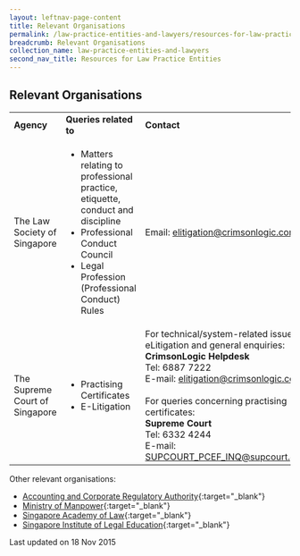 ```yaml
---
layout: leftnav-page-content
title: Relevant Organisations
permalink: /law-practice-entities-and-lawyers/resources-for-law-practice-entities/relevant-organisations/
breadcrumb: Relevant Organisations
collection_name: law-practice-entities-and-lawyers
second_nav_title: Resources for Law Practice Entities
---
```


<style> table tr td ul li {font-size: 1rem;} </style>

Relevant Organisations
---

<table>
  <tr>
    <td>
      <b>Agency</b>
    </td>
    <td>
      <b>Queries related to</b>
    </td>
    <td>
      <b>Contact</b>
    </td>
  </tr>
  <tr>
    <td>The Law Society of Singapore</td>
    <td>
      <ul>
        <li>Matters relating to professional practice, etiquette, conduct and discipline</li>
        <li>Professional Conduct Council</li>
        <li>Legal Profession (Professional Conduct) Rules</li>
      </ul>
    </td>
    <td>Email: <a href="mailto:represent@lawsoc.org.sg">elitigation@crimsonlogic.com</a></td>
  </tr>
  <tr>
    <td>The Supreme Court of Singapore</td>
    <td>
      <ul>
        <li>Practising Certificates</li>
        <li>E-Litigation</li>
      </ul>
    </td>
    <td>For technical/system-related issues in eLitigation and general enquiries:<br>
      <b>CrimsonLogic Helpdesk</b><br>Tel: 6887 7222<br>
      E-mail: <a href="mailto:elitigation@crimsonlogic.com">elitigation@crimsonlogic.com</a><br><br>
      For queries concerning practising certificates:<br><b>
      Supreme Court</b><br>Tel: 6332 4244<br>
      E-mail: <a href="mailto:SUPCOURT_PCEF_INQ@supcourt.gov.sg">SUPCOURT_PCEF_INQ@supcourt.gov.sg</a></td>
  </tr>
</table>

Other relevant organisations:<br>
* [Accounting and Corporate Regulatory Authority](https://www.acra.gov.sg/home/){:target="_blank"}
* [Ministry of Manpower](https://www.mom.gov.sg/){:target="_blank"}
* [Singapore Academy of Law](https://www.sal.org.sg/default.aspx#){:target="_blank"}
* [Singapore Institute of Legal Education](http://www.sile.edu.sg/index.php){:target="_blank"}

<p class="right-side-updated">Last updated on 18 Nov 2015</p> 
